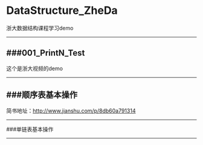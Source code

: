 # DataStructure_ZheDa
浙大数据结构课程学习demo

----------------
###001_PrintN_Test
-------------
这个是浙大视频的demo

----------

###顺序表基本操作
----------
简书地址：http://www.jianshu.com/p/8db60a791314

-----------

###单链表基本操作

------------

